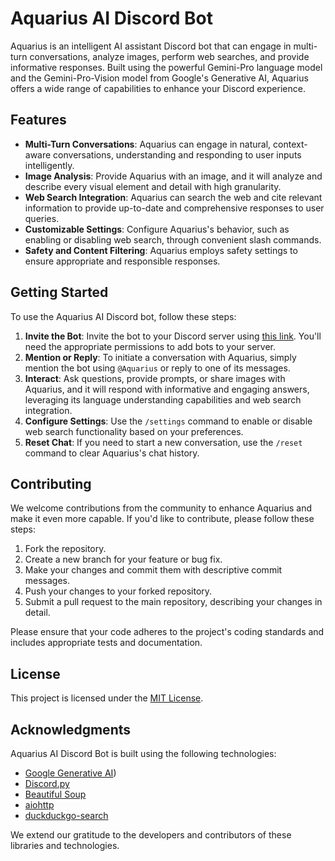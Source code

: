 # Aquarius AI Discord Bot

Aquarius is an intelligent AI assistant Discord bot that can engage in multi-turn conversations, analyze images, perform web searches, and provide informative responses. Built using the powerful Gemini-Pro language model and the Gemini-Pro-Vision model from Google's Generative AI, Aquarius offers a wide range of capabilities to enhance your Discord experience.

## Features

- **Multi-Turn Conversations**: Aquarius can engage in natural, context-aware conversations, understanding and responding to user inputs intelligently.
- **Image Analysis**: Provide Aquarius with an image, and it will analyze and describe every visual element and detail with high granularity.
- **Web Search Integration**: Aquarius can search the web and cite relevant information to provide up-to-date and comprehensive responses to user queries.
- **Customizable Settings**: Configure Aquarius's behavior, such as enabling or disabling web search, through convenient slash commands.
- **Safety and Content Filtering**: Aquarius employs safety settings to ensure appropriate and responsible responses.

## Getting Started

To use the Aquarius AI Discord bot, follow these steps:

1. **Invite the Bot**: Invite the bot to your Discord server using [this link](https://discord.com/oauth2/authorize?client_id=1231509507528593408). You'll need the appropriate permissions to add bots to your server.
2. **Mention or Reply**: To initiate a conversation with Aquarius, simply mention the bot using `@Aquarius` or reply to one of its messages.
3. **Interact**: Ask questions, provide prompts, or share images with Aquarius, and it will respond with informative and engaging answers, leveraging its language understanding capabilities and web search integration.
4. **Configure Settings**: Use the `/settings` command to enable or disable web search functionality based on your preferences.
5. **Reset Chat**: If you need to start a new conversation, use the `/reset` command to clear Aquarius's chat history.

## Contributing

We welcome contributions from the community to enhance Aquarius and make it even more capable. If you'd like to contribute, please follow these steps:

1. Fork the repository.
2. Create a new branch for your feature or bug fix.
3. Make your changes and commit them with descriptive commit messages.
4. Push your changes to your forked repository.
5. Submit a pull request to the main repository, describing your changes in detail.

Please ensure that your code adheres to the project's coding standards and includes appropriate tests and documentation.

## License

This project is licensed under the [MIT License](LICENSE).

## Acknowledgments

Aquarius AI Discord Bot is built using the following technologies:

- [Google Generative AI](https://github.com/GoogleCloudPlatform/generative-ai))
- [Discord.py](https://github.com/Rapptz/discord.py)
- [Beautiful Soup](https://www.crummy.com/software/BeautifulSoup/)
- [aiohttp](https://docs.aiohttp.org/en/stable/)
- [duckduckgo-search](https://pypi.org/project/duckduckgo-search/)

We extend our gratitude to the developers and contributors of these libraries and technologies.
